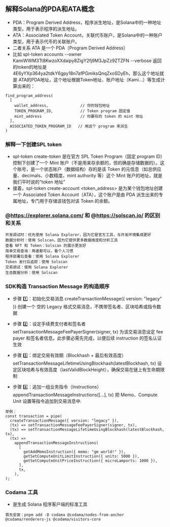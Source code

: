 ## 解释Solana的PDA和ATA概念
* PDA：Program Derived Address，程序派生地址，是Solana中的一种地址类型，用于表示程序的派生地址。
* ATA：Associated Token Account，关联代币账户，是Solana中的一种账户类型，用于表示代币的关联账户。
* 二者关系 ATA 是一个 PDA（Program Derived Address）
* 比如 spl-token accounts --owner KamiWWM3Tt8KwzoXXdaipy8ZigY2fj9M3JpZz9ZTZFN --verbose 返回的token的地址是4E6yYXp364ya2tdkY6gpy18n7afPGmiksQnqZxoSDyEh，那么这个地址就是 ATA的PDA地址，这个地址根据Token地址、账户地址（Kami...）等生成计算出来的：
```
find_program_address(
  [
    wallet_address,              // 你的钱包地址
    TOKEN_PROGRAM_ID,            // Token program 固定值
    mint_address                 // 你要存的 token 的 mint 地址
  ],
  ASSOCIATED_TOKEN_PROGRAM_ID   // 用这个 program 来派生
)
```

### 解释一下创建SPL token
* spl-token create-token 是在官方 SPL Token Program（固定 program ID）控制下创建了一个 Mint 账户（不是用来存余额的，但的确是存储数据的）。这个账号，是一个状态账户（数据结构）存的是该 Token 的元信息（如总供应量、decimals、小数精度、mint authority 等）这个 Mint 账户的地址，就是我们平时说的“token 地址”
* 接着，spl-token create-account <token_address> 是为某个钱包地址创建一个 Associated Token Account（ATA），这个账户是由 PDA 派生出来的专属地址，专门用于存储该钱包对该 Token 的余额。


### @https://explorer.solana.com/  和 @https://solscan.io/  的区别和关系
```
开发调试时：优先使用 Solana Explorer，因为它是官方工具，与开发环境集成更好
数据分析时：使用 Solscan，因为它提供更多数据维度和分析工具
查看 NFT 和 Token：Solscan 的展示更友好
简单交易查询：两者都可以，看个人习惯
程序部署后查看：使用 Solana Explorer
Token 发行后追踪：使用 Solscan
交易调试：使用 Solana Explorer
生态数据分析：使用 Solscan
```

### SDK构造 Transaction Message 的构造顺序

* 步骤 1️⃣：初始化交易消息
createTransactionMessage({ version: "legacy" })
创建一个 空的 Legacy 格式交易消息，不携带签名者、区块哈希或指令数据

* 步骤 2️⃣：设定手续费支付者和签名者
setTransactionMessageFeePayerSigner(signer, tx)
为该交易消息设定 fee payer 和签名者信息。此步骤必需先完成，以便后续 instruction 的签名认证生效

* 步骤 3️⃣：绑定交易有效期（Blockhash + 最后有效高度）
setTransactionMessageLifetimeUsingBlockhash(latestBlockhash, tx)
设定区块哈希与有效高度（lastValidBlockHeight），确保交易在链上有生命期限制

* 步骤 4️⃣：追加一组业务指令（Instructions）
appendTransactionMessageInstructions([...], tx)
把 Memo、Compute Unit 设置等指令追加到交易消息中.

```
举例：
const transaction = pipe(
  createTransactionMessage({ version: "legacy" }),
  (tx) => setTransactionMessageFeePayerSigner(signer, tx),
  (tx) => setTransactionMessageLifetimeUsingBlockhash(latestBlockhash, tx),
  (tx) =>
    appendTransactionMessageInstructions(
      [
        getAddMemoInstruction({ memo: "gm world!" }),
        getSetComputeUnitLimitInstruction({ units: 5000 }),
        getSetComputeUnitPriceInstruction({ microLamports: 1000 }),
      ],
      tx,
    ),
);

```

### Codama 工具
* 是生成 Solana 程序客户端的标准工具
```
首先安装：pnpm add -D codama @codama/nodes-from-anchor @codama/renderers-js @codama/visitors-core

```
